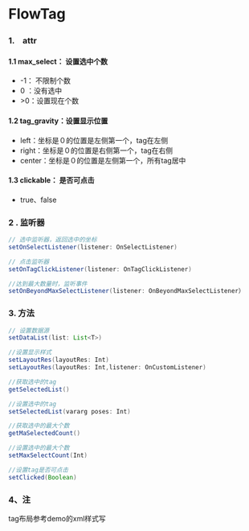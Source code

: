 # FlowTag

### 1.　attr
#### 1.1  max_select： 设置选中个数 
- -1： 不限制个数
-  0 ：没有选中
- \>0：设置现在个数

#### 1.2   tag_gravity：设置显示位置
- left：坐标是０的位置是左侧第一个，tag在左侧
- right：坐标是０的位置是右侧第一个，tag在右侧
- center：坐标是０的位置是左侧第一个，所有tag居中

#### 1.3  clickable： 是否可点击
- true、false

### 2 . 监听器
```java
// 选中监听器，返回选中的坐标
setOnSelectListener(listener: OnSelectListener)

// 点击监听器
setOnTagClickListener(listener: OnTagClickListener)

//达到最大数量时，监听事件
setOnBeyondMaxSelectListener(listener: OnBeyondMaxSelectListener）
```

### 3. 方法
```java
// 设置数据源
setDataList(list: List<T>)

//设置显示样式
setLayoutRes(layoutRes: Int)
setLayoutRes(layoutRes: Int,listener: OnCustomListener)

//获取选中的tag
getSelectedList()

//设置选中的tag
setSelectedList(vararg poses: Int)

//获取选中的最大个数
getMaSelectedCount()

//设置选中的最大个数
setMaxSelectCount(Int)

//设置tag是否可点击
setClicked(Boolean)
```

### 4、注
tag布局参考demo的xml样式写


